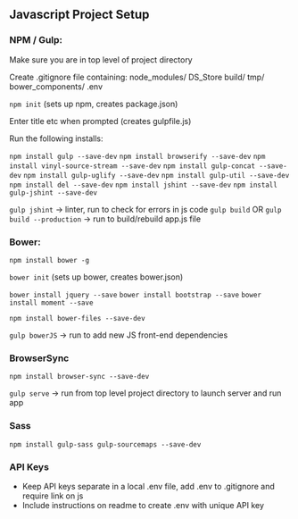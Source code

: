 ## Javascript Project Setup

### NPM / Gulp:

Make sure you are in top level of project directory

Create .gitignore file containing:
  node_modules/
  DS_Store
  build/
  tmp/
  bower_components/
  .env

`npm init` (sets up npm, creates package.json)

Enter title etc when prompted (creates gulpfile.js)

Run the following installs:

`npm install gulp --save-dev`
`npm install browserify --save-dev`
`npm install vinyl-source-stream --save-dev`
`npm install gulp-concat --save-dev`
`npm install gulp-uglify --save-dev`
`npm install gulp-util --save-dev`
`npm install del --save-dev`
`npm install jshint --save-dev`
`npm install gulp-jshint --save-dev`


`gulp jshint` -> linter, run to check for errors in js code
`gulp build` OR `gulp build --production` -> run to build/rebuild app.js file


### Bower:

`npm install bower -g`

`bower init` (sets up bower, creates bower.json)

`bower install jquery --save`
`bower install bootstrap --save`
`bower install moment --save`

`npm install bower-files --save-dev`

`gulp bowerJS` -> run to add new JS front-end dependencies


### BrowserSync

`npm install browser-sync --save-dev`

`gulp serve` -> run from top level project directory to launch server and run app

### Sass

`npm install gulp-sass gulp-sourcemaps --save-dev`


### API Keys

* Keep API keys separate in a local .env file, add .env to .gitignore and require link on js
* Include instructions on readme to create .env with unique API key
